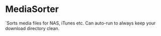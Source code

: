 MediaSorter
===========


`Sorts media files for NAS, iTunes etc. Can auto-run to always keep your download directory clean.
